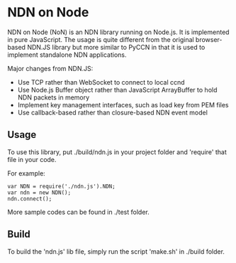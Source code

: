 NDN on Node
===========

NDN on Node (NoN) is an NDN library running on Node.js. It is implemented in pure JavaScript. The usage is quite different from the original browser-based NDN.JS library but more similar to PyCCN in that it is used to implement standalone NDN applications.

Major changes from NDN.JS:

* Use TCP rather than WebSocket to connect to local ccnd
* Use Node.js Buffer object rather than JavaScript ArrayBuffer to hold NDN packets in memory
* Implement key management interfaces, such as load key from PEM files
* Use callback-based rather than closure-based NDN event model

Usage
-----

To use this library, put ./build/ndn.js in your project folder and 'require' that file in your code.

For example:

    var NDN = require('./ndn.js').NDN;
    var ndn = new NDN();
    ndn.connect();

More sample codes can be found in ./test folder.

Build
-----

To build the 'ndn.js' lib file, simply run the script 'make.sh' in ./build folder.
